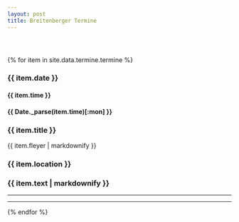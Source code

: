 ```yaml
---
layout: post
title: Breitenberger Termine
---
```



<section id="main" class="container">

<section class="box special">
    <header class="major">
    </header>
    <!--<span class="image featured"><img src="images/pic01.jpg" alt="" /></span>-->
</section>


<!-- awesome font icons look at https://github.com/FortAwesome/Font-Awesome/tree/master/svgs/solid -->

{% for item in site.data.termine.termine %}

<div class="row">
<section class="box special features">
    <div class="features-row">
        <section>
            <span class="icon solid major fa-bell accent2"></span>
            <h3>{{ item.date }}</h3>
            <h4>{{ item.time }}</h4>
            <h4>{{ Date._parse(item.time)[:mon] }}</h4>
        </section>
        <section>
            <span class="icon solid major fa-list accent3"></span>
            <h3>{{ item.title }}</h3>
            {{ item.fleyer | markdownify }}
        </section>
    </div>
    <div class="features-row">
        <section>
            <span class="icon solid major fa-camera accent4"></span>
            <h3>{{ item.location }}</h3>
        </section>
        <section>
            <span class="icon solid major fa-info accent5"></span>
            <h3>{{ item.text | markdownify }}</h3>
        </section>
    </div>
</section>
</div>

<hr>
<hr>

{% endfor %}

</section>
